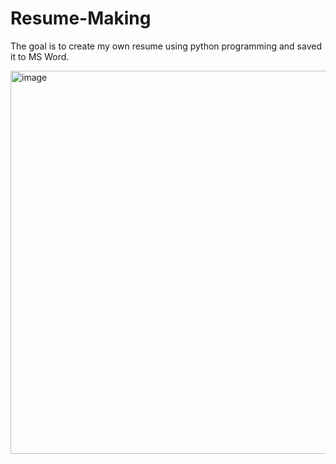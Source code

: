 # Resume-Making
The goal is to create my own resume using python programming and saved it to MS Word.

<img width="975" height="613" alt="image" src="https://github.com/user-attachments/assets/3aceec61-fbf3-4b3a-9f77-2a3d7beab1b9" />
